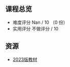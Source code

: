 ## 课程总览  
- 难度评分 Nan / 10 （0 份）  
- 实用评分 不做评分 / 10  

## 资源
- [2023版教材](https://file.uhsea.com/2403/e7b3262a767ceb4ff0037da941a639e791.pdf)  